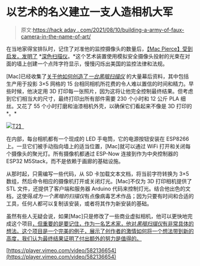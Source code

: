 # 以艺术的名义建立一支人造相机大军

> 原文:[https://hack aday . com/2021/08/10/building-a-army-of-faux-camera-in-the-name-of-art/](https://hackaday.com/2021/08/10/building-an-army-of-faux-cameras-in-the-name-of-art/)

在当地家得宝排队时，记住了对准他的监控摄像头的数量后，[【Mac Pierce】受到启发，发明了](https://www.macpierce.com/a-scanner-darkly) *[深色扫描仪](https://www.macpierce.com/a-scanner-darkly)。*这个艺术装置使用模拟安全摄像头投射的光束在对面的墙上创建一个点阵字符显示，慢慢闪烁出美国的监控法律和法规。

[Mac]已经收集了[关于他如何创造了*一台黑暗扫描仪*](https://www.macpierce.com/blog/2021/8/1/the-making-of-a-scanner-darkly) 的大量幕后资料，其中包括生产用于投影 3×5 网格的 15 台相同相机所花费的令人难以置信的时间和精力。早些时候，他决定用 3D 打印每一张照片，因为这将让他完全控制最终结果。但考虑到它们相当大的尺寸，最终打印出所有部件需要 230 个小时和 12 公斤 PLA 细丝。又花了 55 个小时打磨和油漆相机外壳，以确保它们看起来不像是 3D 打印的*。*

[![](../Images/e13c46eec03cda58c4b038af519ce1bc.png)T2】](https://hackaday.com/wp-content/uploads/2021/08/scannerdarkly_detail0.jpg)

在内部，每台相机都有一个现成的 LED 手电筒，它的电源按钮安装在 ESP8266 上。一旦它们被手动指向墙上的适当位置，[Mac]就可以通过 WiFi 打开和关闭每个摄像头的聚光灯。所有摄像机都通过 ESP-Now 连接到作为中央控制器的 ESP32 M5Stack，而不是依赖于画廊的基础设施。

从那时起，只需编写一些代码，从 SD 卡加载文本文档，将当前字符转换为 3×5 数组，然后命令相应的摄像机打开或关闭灯光。[Mac]不仅为 3D 打印相机提供了 STL 文件，还提供了客户端和服务器 Arduino 代码来控制灯光。结合他出色的文档，这使得*成为一个黑暗的扫描仪*有点像病毒艺术作品；因为只要有时间和合适的工具，任何人都可以复制该安装，或者将其作为新安装的基础。

虽然有些人无疑会说，如果[Mac]只是修改了一些商业虚拟相机，他可以更快地完成这个项目[，但重要的是要记住，作为一名艺术家，他对*黑暗扫描仪*有非常具体的想法。这个项目是一个完美的例子，展示了创作者的激情如何将一个想法带到新的高度，我们认为最终结果证明了付出额外的努力是值得的。](https://hackaday.com/2019/05/22/dummy-security-camera-is-smarter-than-it-looks/)

[https://player.vimeo.com/video/582136654](https://player.vimeo.com/video/582136654)